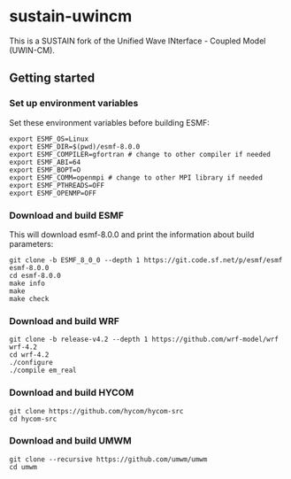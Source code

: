 # sustain-uwincm

This is a SUSTAIN fork of the Unified Wave INterface - Coupled Model (UWIN-CM).

## Getting started

### Set up environment variables

Set these environment variables before building ESMF:

```
export ESMF_OS=Linux
export ESMF_DIR=$(pwd)/esmf-8.0.0
export ESMF_COMPILER=gfortran # change to other compiler if needed
export ESMF_ABI=64
export ESMF_BOPT=O
export ESMF_COMM=openmpi # change to other MPI library if needed
export ESMF_PTHREADS=OFF
export ESMF_OPENMP=OFF
```

### Download and build ESMF

This will download esmf-8.0.0 and print the information about build parameters:

```
git clone -b ESMF_8_0_0 --depth 1 https://git.code.sf.net/p/esmf/esmf esmf-8.0.0
cd esmf-8.0.0
make info 
make
make check
```

### Download and build WRF

```
git clone -b release-v4.2 --depth 1 https://github.com/wrf-model/wrf wrf-4.2
cd wrf-4.2
./configure
./compile em_real
```

### Download and build HYCOM

```
git clone https://github.com/hycom/hycom-src
cd hycom-src
```

### Download and build UMWM

```
git clone --recursive https://github.com/umwm/umwm
cd umwm
```
